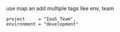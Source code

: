 use map an add multiple tags like env, team 

    project     = "IaaS_Team",
    environment = "development"
